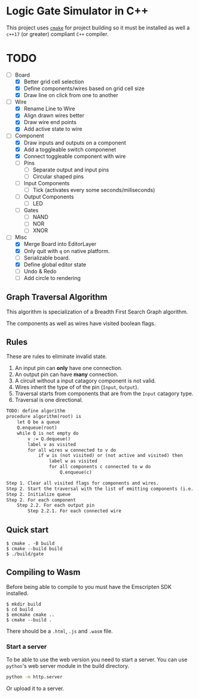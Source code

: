 # Logic Gate Simulator in C++

This project uses [`cmake`](https://cmake.org/download/) for project building
so it must be installed as well a `c++17` (or greater) compliant `C++` compiler.

# TODO

- [ ] Board
    - [x] Better grid cell selection
    - [x] Define components/wires based on grid cell size
    - [x] Draw line on click from one to another

- [ ] Wire
    - [x] Rename Line to Wire
    - [x] Align drawn wires better
    - [x] Draw wire end points
    - [x] Add active state to wire

- [ ] Component
    - [x] Draw inputs and outputs on a component
    - [x] Add a toggleable switch componenet
    - [x] Connect toggleable component with wire
    - [ ] Pins
         - [ ] Separate output and input pins
         - [ ] Circular shaped pins
    - [ ] Input Components
        - [ ] Tick (activates every some seconds/miliseconds)
    - [ ] Output Components
        - [ ] LED
    - [ ] Gates
        - [ ] NAND
        - [ ] NOR
        - [ ] XNOR

- [ ] Misc
    - [x] Merge Board into EditorLayer
    - [x] Only quit with `q` on native platform.
    - [ ] Serializable board.
    - [x] Define global editor state
    - [ ] Undo & Redo
    - [ ] Add circle to rendering

## Graph Traversal Algorithm

This algorithm is specialization of a Breadth First Search Graph algorithm.

The components as well as wires have visited boolean flags.

## Rules

These are rules to eliminate invalid state.

1. An input pin can **only** have one connection.
2. An output pin can have **many** connection.
3. A circuit without a input catagory component is not valid.
4. Wires inherit the type of of the pin (`Input`, `Output`).
5. Traversal starts from components that are from the `Input` catagory type.
6. Traversal is one directional.


```txt
TODO: define algorithm
procedure algorithm(root) is
    let Q be a queue
    Q.enqueue(root)
    while Q is not empty do
        v := Q.dequeue()
        label v as visited
        for all wires w connected to v do
            if w is (not visited) or (not active and visited) then
                label w as visited
                for all components c connected to w do
                    Q.enqueue(c)

Step 1. Clear all visited flags for components and wires.
Step 2. Start the traversal with the list of emitting components (i.e. SwitchComponent) then non-emitting components
Step 2. Initialize queue
Step 2. For each component
    Step 2.2. For each output pin
        Step 2.2.1. For each connected wire
```


## Quick start

```console
$ cmake . -B build
$ cmake --build build
$ ./build/gate
```

## Compiling to Wasm

Before being able to compile to you must have the Emscripten SDK installed.

```console
$ mkdir build
$ cd build
$ emcmake cmake ..
$ cmake --build .
```

There should be a `.html`, `.js` and `.wasm` file.

### Start a server

To be able to use the web version you need to start a server.
You can use `python`'s web server module in the build directory.

```bash
python -m http.server
```

Or upload it to a server.

